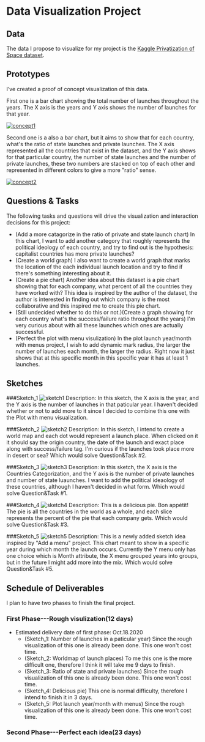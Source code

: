 # Data Visualization Project

## Data

The data I propose to visualize for my project is the [Kaggle Privatization of Space dataset](https://www.kaggle.com/davidroberts13/one-small-step-for-data).

## Prototypes

I’ve created a proof of concept visualization of this data. 

First one is a bar chart showing the total number of launches throughout the years. The X axis is the years and Y axis shows the number of launches for that year.

[![concept1](<https://user-images.githubusercontent.com/63271980/94351007-4fa47c80-0022-11eb-8c81-db530b72dac8.png>
)](https://vizhub.com/TaylorW43/44baed18d77248a5b7be970eab5c8bda)

Second one is a also a bar chart, but it aims to show that for each country, what's the ratio of state launches and private launches. The X axis represented all the countries that exist in the dataset, and the Y axis shows for that particular country, the number of state launches and the number of private launches, these two numbers are stacked on top of each other and represented in different colors to give a more "ratio" sense.

[![concept2](<https://user-images.githubusercontent.com/63271980/94351105-51bb0b00-0023-11eb-83e5-5c610b52085c.png>
)](https://vizhub.com/TaylorW43/bdcb44f70d6a4500b3f65054adeecbd0)

## Questions & Tasks

The following tasks and questions will drive the visualization and interaction decisions for this project:

 * (Add a more catagorize in the ratio of private and state launch chart) In this chart, I want to add another category that roughly represents the political ideology of each country, and try to find out is the hypothesis: capitalist countries has more private launches?
 * (Create a world graph) I also want to create a world graph that marks the location of the each individual launch location and try to find if there's something interesting about it.
 * (Create a pie chart) Another idea about this dataset is a pie chart showing that for each company, what percent of all the countries they have worked with? This idea is inspired by the author of the dataset, the author is interested in finding out which company is the most collaborative and this inspired me to create this pie chart.
 * (Still undecided whether to do this or not.)(Create a graph showing for each country what's the success/failure ratio throughout the years) I'm very curious about with all these launches which ones are actually successful.
 * (Perfect the plot with menu visulization) In the plot launch year/month with menus project, I wish to add dynamic mark radius, the larger the number of launches each month, the larger the radius. Right now it just shows that at this specific month in this specific year it has at least 1 launches.

## Sketches

###Sketch_1
![sketch1](<https://user-images.githubusercontent.com/63271980/94375137-770d4f00-00df-11eb-942d-4e5944f0e280.png>
)
Description:
In this sketch, the X axis is the year, and the Y axis is the number of launches in that paticular year. I haven't decided whether or not to add more to it since I decided to combine this one with the Plot with menu visualization.

###Sketch_2
![sketch2](<https://user-images.githubusercontent.com/63271980/94375141-87bdc500-00df-11eb-9d58-8188c99691d9.png>
)
Description:
In this sketch, I intend to create a world map and each dot would represent a launch place. When clicked on it it should say the origin country, the date of the launch and exact place along with success/failure tag. I'm curious if the launches took place more in desert or sea? Which would solve Question&Task #2.

###Sketch_3
![sketch3](<https://user-images.githubusercontent.com/63271980/94375148-96a47780-00df-11eb-9243-2b688cf356d9.png>
)
Description:
In this sketch, the X axis is the Countries Categorization, and the Y axis is the number of private launches and number of state luaunches. I want to add the political ideaology of these countries, although I haven't decided in what form. Which would solve Question&Task #1.

###Sketch_4
![sketch4](<https://user-images.githubusercontent.com/63271980/94375155-a15f0c80-00df-11eb-885a-d8a062e09722.png>
)
Description:
This is a delicious pie. Bon appétit! The pie is all the countries in the world as a whole, and each slice represents the percent of the pie that each company gets. Which would solve Question&Task #3.

###Sketch_5
![sketch5](https://user-images.githubusercontent.com/63271980/95107264-ac312700-0707-11eb-9046-4f17626b69a2.png)
Description:
This is a newly added sketch idea inspired by "Add a menu" project. This chart meant to show in a specific year during which month the launch occurs. Currently the Y menu only has one choice which is Month attribute, the X menu grouped years into groups, but in the future I might add more into the mix. Which would solve Question&Task #5.

## Schedule of Deliverables
I plan to have two phases to finish the final project.
### First Phase---Rough visulization(12 days)
* Estimated delivery date of first phase: Oct.18.2020
  * (Sketch_1: Number of launches in a paticular year) Since the rough visualization of this one is already been done. This one won't cost time.
  * (Sketch_2: Worldmap of launch places) To me this one is the more difficult one, therefore I think it will take me 9 days to finish.
  * (Sketch_3: Ratio of state and private launches) Since the rough visualization of this one is already been done. This one won't cost time.
  * (Sketch_4: Delicious pie) This one is normal difficulty, therefore I intend to finish it in 3 days.
  * (Sketch_5: Plot launch year/month with menus) Since the rough visualization of this one is already been done. This one won't cost time.
### Second Phase---Perfect each idea(23 days)

